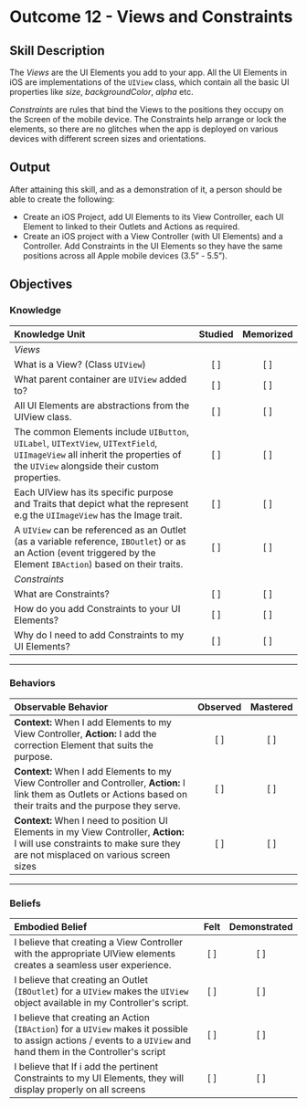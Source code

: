 # Outcome 12 - Views and  Constraints
## Skill Description

The _Views_ are the UI Elements you add to your app. All the UI Elements in iOS are implementations of the `UIView` class, which contain all the basic UI properties like _size_, _backgroundColor_, _alpha_ etc.

_Constraints_ are rules that bind the Views to the positions they occupy on the Screen of the mobile device. The Constraints help arrange or lock the elements, so there are no glitches when the app is deployed on various devices with different screen sizes and orientations.

## Output

After attaining this skill, and as a demonstration of it, a person should be able to create the following:

- Create an iOS Project, add UI Elements to its View Controller, each UI Element to linked to their Outlets and Actions as required.
- Create an iOS project with a View Controller (with UI Elements) and a Controller. Add Constraints in the UI Elements so they have the same positions across all Apple mobile devices (3.5” - 5.5”).

## Objectives
### Knowledge

| Knowledge Unit   |      Studied      | Memorized |
|:-------------|:------------------:|:--------:|
| _Views_ |
| What is a View? (Class `UIView`) | [ ] | [ ] |
| What parent container are `UIView` added to? | [ ] | [ ] |
| All UI Elements are abstractions from the UIView class. | [ ] | [ ] |
| The common Elements include `UIButton`, `UILabel`, `UITextView`, `UITextField`, `UIImageView` all inherit the properties of the `UIView` alongside their custom properties. | [ ] | [ ] |
| Each UIView has its specific purpose and Traits that depict what the represent e.g the `UIImageView` has the Image trait. | [ ] | [ ] |
| A `UIView` can be referenced as an Outlet (as a variable reference, `IBOutlet`) or as an Action (event triggered by the Element `IBAction`) based on their traits. | [ ] | [ ] |
| _Constraints_ |
| What are Constraints? | [ ] | [ ] |
| How do you add Constraints to your UI Elements? | [ ] | [ ] |
| Why do I need to add Constraints to my UI Elements? | [ ] | [ ] |



------

### Behaviors

| Observable Behavior   |      Observed      | Mastered |
|:-------------|:------------------:|:--------:|
| **Context:** When I add Elements to my View Controller, **Action:** I add the correction Element that suits the  purpose.| [ ] | [ ] |
| **Context:** When I add Elements to my View Controller and Controller, **Action:** I link them as Outlets or Actions based on their traits and the purpose they serve. | [ ] | [ ] |
| **Context:** When I need to position UI Elements in my View Controller, **Action:** I will use constraints to make sure they are not misplaced on various screen sizes | [ ] | [ ] |

------

### Beliefs

| Embodied Belief   |      Felt      | Demonstrated |
|:-------------|:------------------:|:--------:|
| I believe that creating a View Controller with the appropriate UIView elements creates a seamless user experience. | [ ] | [ ] |
| I believe that creating an Outlet (`IBOutlet`) for a `UIView` makes the `UIView` object available in my Controller's script. | [ ] | [ ] |
| I believe that creating an Action (`IBAction`) for a `UIView` makes it possible to assign actions / events to a `UIView` and hand them in the Controller's script | [ ] | [ ] |
| I believe that If i add the pertinent Constraints to my UI Elements, they will display properly on all screens | [ ] | [ ] |

